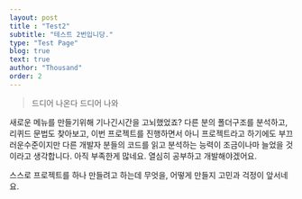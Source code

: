 ```yaml
---
layout: post
title : "Test2"
subtitle: "테스트 2번입니당."
type: "Test Page"
blog: true
text: true
author: "Thousand"
order: 2
---
```


>드디어 나온다 드디어 나와

새로운 메뉴를 만들기위해 기나긴시간을 고뇌했었죠? 다른 분의 폴더구조를 분석하고,
리퀴드 문법도 찾아보고, 이번 프로젝트를 진행하면서 아니 프로젝트라고 하기에도 부끄러운수준이지만 다른 개발자 분들의 코드를 읽고 분석하는 능력이 조금이나마 늘었을 것이라고 생각합니다.
아직 부족한게 많네요. 열심히 공부하고 개발해야겠어요.

스스로 프로젝트를 하나 만들려고 하는데 무엇을, 어떻게 만들지 고민과 걱정이 앞서네요.
